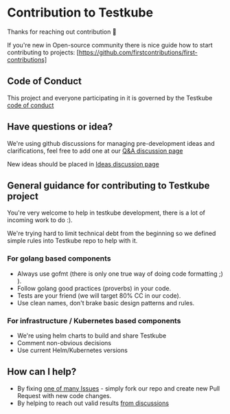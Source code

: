 # Contribution to Testkube

Thanks for reaching out contribution 🎉

If you're new in Open-source community there is nice guide how to start contributing to projects:
[https://github.com/firstcontributions/first-contributions]

## Code of Conduct

This project and everyone participating in it is governed by the Testkube [code of conduct](CODE_OF_CONDUCT.md)

## Have questions or idea?

We're using github discussions for managing pre-development ideas and clarifications, feel free to add one at our [Q&A discussion page](https://github.com/kubeshop/testkube/discussions/categories/q-a)

New ideas should be placed in [Ideas discussion page](https://github.com/kubeshop/testkube/discussions/categories/ideas)

## General guidance for contributing to Testkube project

You're very welcome to help in testkube development, there is a lot of incoming work to do :). 

We're trying hard to limit technical debt from the beginning so we defined simple rules into Testkube repo to help with it.

### For golang based components

- Always use gofmt (there is only one true way of doing code formatting ;) ).
- Follow golang good practices (proverbs) in your code.
- Tests are your friend (we will target 80% CC in our code).
- Use clean names, don't brake basic design patterns and rules.

### For infrastructure / Kubernetes based components

- We're using helm charts to build and share Testkube
- Comment non-obvious decisions
- Use current Helm/Kubernetes versions

## How can I help?

- By fixing [one of many Issues](https://github.com/kubeshop/testkube/issues) - simply fork our repo and create new Pull Request with new code changes. 
- By helping to reach out valid results [from discussions](https://github.com/kubeshop/testkube/discussions)
